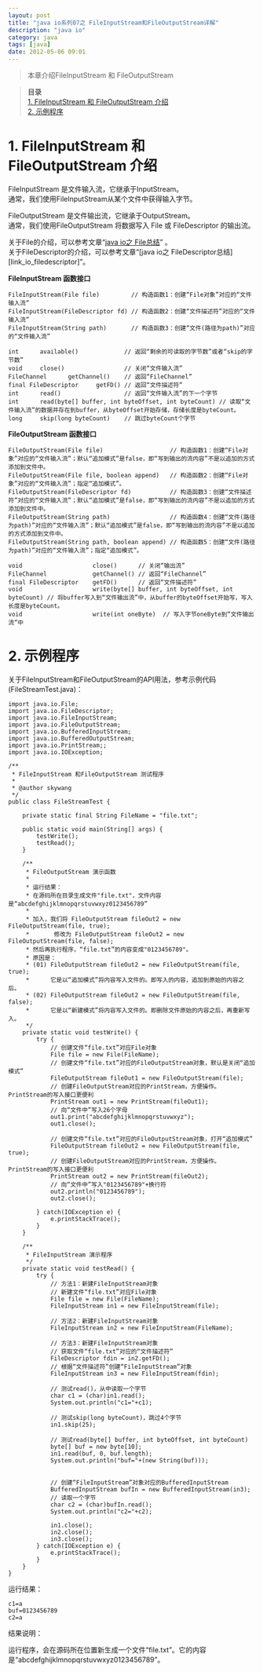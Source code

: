 ```yaml
---
layout: post
title: "java io系列07之 FileInputStream和FileOutputStream详解"
description: "java io"
category: java
tags: [java]
date: 2012-05-06 09:01
---
```

 

> 本章介绍FileInputStream 和 FileOutputStream 

> **目录**  
[1. FileInputStream 和 FileOutputStream 介绍](#anchor1)   
[2. 示例程序](#anchor2)   

<a name="anchor1"></a>
# 1. FileInputStream 和 FileOutputStream 介绍

FileInputStream 是文件输入流，它继承于InputStream。  
通常，我们使用FileInputStream从某个文件中获得输入字节。

FileOutputStream 是文件输出流，它继承于OutputStream。  
通常，我们使用FileOutputStream 将数据写入 File 或 FileDescriptor 的输出流。

关于File的介绍，可以参考文章“[java io之 File总结][link_io_file]” 。  
关于FileDescriptor的介绍，可以参考文章“[java io之 FileDescriptor总结][link_io_filedescriptor]”。

**FileInputStream 函数接口**

    FileInputStream(File file)         // 构造函数1：创建“File对象”对应的“文件输入流”
    FileInputStream(FileDescriptor fd) // 构造函数2：创建“文件描述符”对应的“文件输入流”
    FileInputStream(String path)       // 构造函数3：创建“文件(路径为path)”对应的“文件输入流”

    int      available()             // 返回“剩余的可读取的字节数”或者“skip的字节数”
    void     close()                 // 关闭“文件输入流”
    FileChannel      getChannel()    // 返回“FileChannel”
    final FileDescriptor     getFD() // 返回“文件描述符”
    int      read()                  // 返回“文件输入流”的下一个字节
    int      read(byte[] buffer, int byteOffset, int byteCount) // 读取“文件输入流”的数据并存在到buffer，从byteOffset开始存储，存储长度是byteCount。
    long     skip(long byteCount)    // 跳过byteCount个字节

**FileOutputStream 函数接口**

    FileOutputStream(File file)                   // 构造函数1：创建“File对象”对应的“文件输入流”；默认“追加模式”是false，即“写到输出的流内容”不是以追加的方式添加到文件中。
    FileOutputStream(File file, boolean append)   // 构造函数2：创建“File对象”对应的“文件输入流”；指定“追加模式”。
    FileOutputStream(FileDescriptor fd)           // 构造函数3：创建“文件描述符”对应的“文件输入流”；默认“追加模式”是false，即“写到输出的流内容”不是以追加的方式添加到文件中。
    FileOutputStream(String path)                 // 构造函数4：创建“文件(路径为path)”对应的“文件输入流”；默认“追加模式”是false，即“写到输出的流内容”不是以追加的方式添加到文件中。
    FileOutputStream(String path, boolean append) // 构造函数5：创建“文件(路径为path)”对应的“文件输入流”；指定“追加模式”。

    void                    close()      // 关闭“输出流”
    FileChannel             getChannel() // 返回“FileChannel”
    final FileDescriptor    getFD()      // 返回“文件描述符”
    void                    write(byte[] buffer, int byteOffset, int byteCount) // 将buffer写入到“文件输出流”中，从buffer的byteOffset开始写，写入长度是byteCount。
    void                    write(int oneByte)  // 写入字节oneByte到“文件输出流”中

<a name="anchor2"></a>
# 2. 示例程序

关于FileInputStream和FileOutputStream的API用法，参考示例代码(FileStreamTest.java)： 

    import java.io.File;
    import java.io.FileDescriptor;
    import java.io.FileInputStream;
    import java.io.FileOutputStream;
    import java.io.BufferedInputStream;
    import java.io.BufferedOutputStream;
    import java.io.PrintStream;;
    import java.io.IOException;

    /**
     * FileInputStream 和FileOutputStream 测试程序
     *
     * @author skywang
     */
    public class FileStreamTest {

        private static final String FileName = "file.txt";

        public static void main(String[] args) {
            testWrite();
            testRead();
        }

        /**
         * FileOutputStream 演示函数
         *
         * 运行结果：
         * 在源码所在目录生成文件"file.txt"，文件内容是“abcdefghijklmnopqrstuvwxyz0123456789”
         *
         * 加入，我们将 FileOutputStream fileOut2 = new FileOutputStream(file, true);
         *       修改为 FileOutputStream fileOut2 = new FileOutputStream(file, false);
         * 然后再执行程序，“file.txt”的内容变成"0123456789"。
         * 原因是：
         * (01) FileOutputStream fileOut2 = new FileOutputStream(file, true);
         *      它是以“追加模式”将内容写入文件的。即写入的内容，追加到原始的内容之后。
         * (02) FileOutputStream fileOut2 = new FileOutputStream(file, false);
         *      它是以“新建模式”将内容写入文件的。即删除文件原始的内容之后，再重新写入。
         */
        private static void testWrite() {
            try {
                // 创建文件“file.txt”对应File对象
                File file = new File(FileName);
                // 创建文件“file.txt”对应的FileOutputStream对象，默认是关闭“追加模式”
                FileOutputStream fileOut1 = new FileOutputStream(file);
                // 创建FileOutputStream对应的PrintStream，方便操作。PrintStream的写入接口更便利
                PrintStream out1 = new PrintStream(fileOut1);
                // 向“文件中”写入26个字母
                out1.print("abcdefghijklmnopqrstuvwxyz");
                out1.close();

                // 创建文件“file.txt”对应的FileOutputStream对象，打开“追加模式”
                FileOutputStream fileOut2 = new FileOutputStream(file, true);
                // 创建FileOutputStream对应的PrintStream，方便操作。PrintStream的写入接口更便利
                PrintStream out2 = new PrintStream(fileOut2);
                // 向“文件中”写入"0123456789"+换行符
                out2.println("0123456789");
                out2.close();

            } catch(IOException e) {
                e.printStackTrace();
            }
        }

        /**
         * FileInputStream 演示程序
         */
        private static void testRead() {
            try {
                // 方法1：新建FileInputStream对象
                // 新建文件“file.txt”对应File对象
                File file = new File(FileName);
                FileInputStream in1 = new FileInputStream(file);

                // 方法2：新建FileInputStream对象
                FileInputStream in2 = new FileInputStream(FileName);

                // 方法3：新建FileInputStream对象
                // 获取文件“file.txt”对应的“文件描述符”
                FileDescriptor fdin = in2.getFD();
                // 根据“文件描述符”创建“FileInputStream”对象
                FileInputStream in3 = new FileInputStream(fdin);

                // 测试read()，从中读取一个字节
                char c1 = (char)in1.read();
                System.out.println("c1="+c1);

                // 测试skip(long byteCount)，跳过4个字节
                in1.skip(25);

                // 测试read(byte[] buffer, int byteOffset, int byteCount)
                byte[] buf = new byte[10];
                in1.read(buf, 0, buf.length);
                System.out.println("buf="+(new String(buf)));


                // 创建“FileInputStream”对象对应的BufferedInputStream
                BufferedInputStream bufIn = new BufferedInputStream(in3);
                // 读取一个字节
                char c2 = (char)bufIn.read();
                System.out.println("c2="+c2);

                in1.close();
                in2.close();
                in3.close();
            } catch(IOException e) {
                e.printStackTrace();
            }
        }
    }

运行结果：

    c1=a
    buf=0123456789
    c2=a

结果说明：

运行程序，会在源码所在位置新生成一个文件“file.txt”。它的内容是“abcdefghijklmnopqrstuvwxyz0123456789”。

 

[link_io_file]: 
[link_io_filedescriptor]: 

